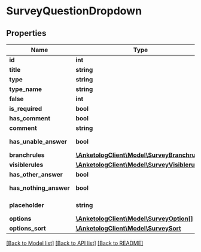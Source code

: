 # SurveyQuestionDropdown

## Properties
Name | Type | Description | Notes
------------ | ------------- | ------------- | -------------
**id** | **int** | ID вопроса | 
**title** | **string** | Название вопроса | 
**type** | **string** | Тип вопроса | 
**type_name** | **string** | Название типа | 
**false** | **int** | Порядковый номер | [optional] 
**is_required** | **bool** | Вопрос обязательный | 
**has_comment** | **bool** | Отображать комментарий | 
**comment** | **string** | Текст комментария | 
**has_unable_answer** | **bool** | Вариант \&quot;затрудняюсь ответить\&quot; | 
**branchrules** | [**\AnketologClient\Model\SurveyBranchrule[]**](SurveyBranchrule.md) |  | 
**visiblerules** | [**\AnketologClient\Model\SurveyVisiblerule[]**](SurveyVisiblerule.md) |  | 
**has_other_answer** | **bool** | Вариант \&quot;другое\&quot; | 
**has_nothing_answer** | **bool** | Вариант \&quot;ничего из вышеперечисленного\&quot; | 
**placeholder** | **string** | Текст-подсказка в поле ввода | 
**options** | [**\AnketologClient\Model\SurveyOption[]**](SurveyOption.md) |  | 
**options_sort** | [**\AnketologClient\Model\SurveySort**](SurveySort.md) |  | 

[[Back to Model list]](../README.md#documentation-for-models) [[Back to API list]](../README.md#documentation-for-api-endpoints) [[Back to README]](../README.md)


